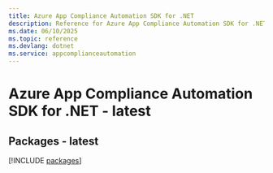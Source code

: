 ```yaml
---
title: Azure App Compliance Automation SDK for .NET
description: Reference for Azure App Compliance Automation SDK for .NET
ms.date: 06/10/2025
ms.topic: reference
ms.devlang: dotnet
ms.service: appcomplianceautomation
---
```

# Azure App Compliance Automation SDK for .NET - latest
## Packages - latest
[!INCLUDE [packages](app-compliance-automation-index.md)]